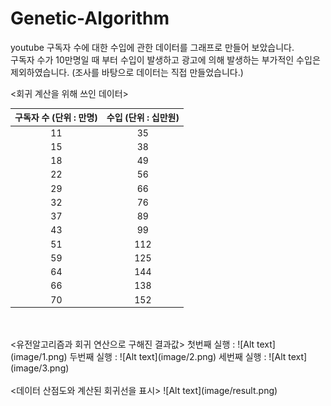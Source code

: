 # Genetic-Algorithm

youtube 구독자 수에 대한 수입에 관한 데이터를 그래프로 만들어 보았습니다.<br>
구독자 수가 10만명일 때 부터 수입이 발생하고 광고에 의해 발생하는 부가적인 수입은 제외하였습니다.
(조사를 바탕으로 데이터는 직접 만들었습니다.)
<Br>

<회귀 계산을 위해 쓰인 데이터>

|구독자 수 (단위 : 만명)| 수입 (단위 : 십만원)|
|:---:|:---:|
|11|35|
|15|38|
|18|49|
|22|56|
|29|66|
|32|76|
|37|89|
|43|99|
|51|112|
|59|125|
|64|144|
|66|138|
|70|152|
<br>
<br>
<유전알고리즘과 회귀 연산으로 구해진 결과값>
첫번째 실행 : 
![Alt text](image/1.png)
두번째 실행 : 
![Alt text](image/2.png)
세번째 실행 : 
![Alt text](image/3.png)
<br>
<br>
<데이터 산점도와 계산된 회귀선을 표시>
![Alt text](image/result.png)
